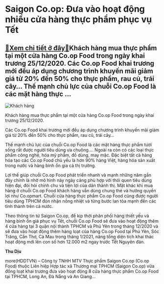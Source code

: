 Saigon Co.op: Đưa vào hoạt động nhiều cửa hàng thực phẩm phục vụ Tết
====================================================================

[:gift:Xem chi tiết ở đây:gift:](https://hddtvn.com/saigon-co-op-dua-vao-hoat-dong-nhieu-cua-hang-thuc-pham-phuc-vu-tet/)Khách hàng mua thực phẩm tại một cửa hàng Co.op Food trong ngày khai trương 25/12/2020. Các Co.op Food khai trương mới đều áp dụng chương trình khuyến mãi giảm giá từ 20% đến 50% cho thực phẩm, rau củ, trái cây… Thế mạnh chủ lực của chuỗi Co.op Food là các mặt hàng thực …
--------------------------------------------------------------------------------------------------------------------------------------------------------------------------------------------------------------------------------------------------------------------------------





![Khách hàng](https://hddtvn.com/wp-content/uploads/2021/01/5952_1.jpg "Khách hàng")


Khách hàng mua thực phẩm tại một cửa hàng Co.op Food trong ngày khai trương 25/12/2020.



Các Co.op Food khai trương mới đều áp dụng chương trình khuyến mãi giảm giá từ 20% đến 50% cho thực phẩm, rau củ, trái cây…


Thế mạnh chủ lực của chuỗi Co.op Food là các mặt hàng thực phẩm tươi sống rất được người tiêu dùng ưa chuộng…. Ngoài ra còn có các loại thực phẩm công nghệ, hóa mỹ phẩm, đồ dùng, may mặc. Đặc biệt tất cả hàng hóa tạo các Co.op Food chủ yếu là hơn 90% hàng Việt, hàng hóa sản xuất trong nước và hàng bình ổn gia cả thị trường.


Lợi thế giúp chuỗi Co.op Food phát triển nhanh và mạnh những năm gần đây chính là nhờ mô hình này ngày cảng phù hợp với thói quen tiêu dùng hiện đại, đòi hỏi chỉnh chu và tiện lợi của dân thành thị. Mặt khác khi mua hàng ở chuỗi Co.op Food khách hàng vẫn dùng chung thẻ và hưởng quyền lợi như Co.opmart. Chuỗi cửa hàng thực phẩm Co.op Food cũng được người tiêu dùng TPHCM đón nhận nồng nhiệt và từng bước lan tỏa mạnh đến các tỉnh thành trên cả nước.


Theo thông tin từ Saigon Co.op, để kịp thời phân phối hàng thiết yếu và hàng bình ổn giá phục vụ Tết, chuỗi Co.op Food sẽ đưa vào hoạt động thêm 4 cửa hàng tại 3 quận nội thành TPHCM và Phú Yên trong tháng 12/2020 và sẽ đưa vào hoạt động thêm hàng loạt của hàng Co.op Food tại Phú Yên, Sóc Trăng, Cần Thơ, Cà Mau trong tháng 1/2021, nâng tổng diện tích khai thác hoạt động mới lên con số hơn 12.000 m2 ngay trước Tết Nguyên đán.




**Thu Dịu**



more(HDDTVN) – Công ty TNHH MTV Thực phẩm Saigon Co.op (Co.op Food) thuộc Liên hiệp Hợp tác xã Thương mại TPHCM (Saigon Co.op) vừa đồng loạt khai trương đưa vào hoạt động 8 cửa hàng thực phẩm Co.op Food tại TPHCM, Long An, Đà Nẵng và An Giang…

